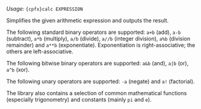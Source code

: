 *Usage:* `{cpfx}calc EXPRESSION`

Simplifies the given arithmetic expression and outputs the result.

The following standard binary operators are supported: `a+b` (add), `a-b` (subtract), `a*b` (multiply), `a/b` (divide), `a//b` (integer division), `a%b` (division remainder) and `a**b` (exponentiate). Exponentiation is right-associative; the others are left-associative.

The following bitwise binary operators are supported: `a&b` (and), `a|b` (or), `a^b` (xor).

The following unary operators are supported: `-a` (negate) and `a!` (factorial).

The library also contains a selection of common mathematical functions (especially trigonometry) and constants (mainly `pi` and `e`).
